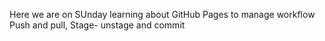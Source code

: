 Here we are on SUnday learning about GitHub Pages to manage workflow
Push and pull, Stage- unstage and commit
